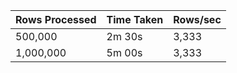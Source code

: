 | Rows Processed | Time Taken | Rows/sec |
|----------------|------------|----------|
| 500,000        | 2m 30s     | 3,333    |
| 1,000,000      | 5m 00s     | 3,333    |
